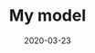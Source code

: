 ---
layout: post
title: "My model"
date:   2020-03-23
categories: challenge
tags: CTF |  FLAG  |  CHALLENGE
description: Hey guys! This post I’ll be showing you how I solved the Hello World Challenge from TAMUCTF2019.
image: "/img/jekyll/1/ratf.png"
---